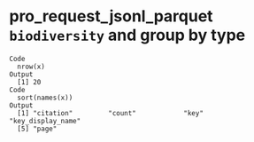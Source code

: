 # pro_request_jsonl_parquet `biodiversity` and group by type

    Code
      nrow(x)
    Output
      [1] 20
    Code
      sort(names(x))
    Output
      [1] "citation"         "count"            "key"              "key_display_name"
      [5] "page"            

